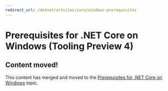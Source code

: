 ```yaml
---
redirect_url: /dotnet/articles/core/windows-prerequisites
---
```


# Prerequisites for .NET Core on Windows (Tooling Preview 4)

## Content moved!
This content has merged and moved to the [Prerequisites for .NET Core on Windows](../windows-prerequisites.md) topic. 
